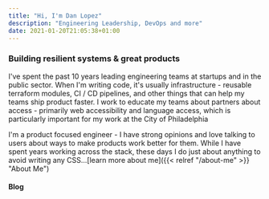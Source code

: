 ```yaml
---
title: "Hi, I'm Dan Lopez"
description: "Engineering Leadership, DevOps and more"
date: 2021-01-20T21:05:38+01:00
---
```

### Building resilient systems & great products

I've spent the past 10 years leading engineering teams at startups and in the public sector. When I'm writing code, it's usually infrastructure - reusable terraform modules, CI / CD pipelines, and other things that can help my teams ship product faster. I work to educate my teams about partners about access - primarily web accessibility and language access, which is particularly important for my work at the City of Philadelphia

I'm a product focused engineer - I have strong opinions and love talking to users about ways to make products work better for them. While I have spent years working across the stack, these days I do just about anything to avoid writing any CSS...[learn more about me]({{< relref "/about-me" >}} "About Me")

#### Blog